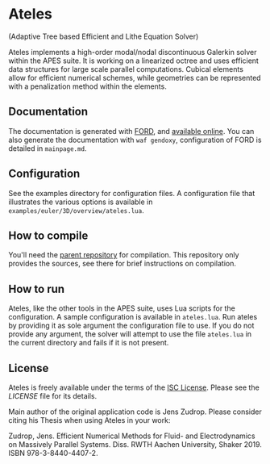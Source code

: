Ateles
======

(Adaptive Tree based Efficient and Lithe Equation Solver)

Ateles implements a high-order modal/nodal discontinuous Galerkin solver within
the APES suite.
It is working on a linearized octree and uses efficient data structures
for large scale parallel computations.
Cubical elements allow for efficient numerical schemes, while geometries
can be represented with a penalization method within the elements.

Documentation
-------------

The documentation is generated with
[FORD](https://github.com/Fortran-FOSS-Programmers/ford), and
[available online](https://apes-suite.github.io/ateles/index.html).
You can also generate the documentation with `waf gendoxy`, configuration
of FORD is detailed in `mainpage.md`.

Configuration
-------------

See the examples directory for configuration files.
A configuration file that illustrates the various options is available
in `examples/euler/3D/overview/ateles.lua`.

How to compile
--------------

You'll need the [parent repository](https://github.com/apes-suite/ateles) for compilation.
This repository only provides the sources, see there for brief instructions
on compilation.

How to run
----------

Ateles, like the other tools in the APES suite, uses Lua scripts for the
configuration. A sample configuration is available in `ateles.lua`. Run
ateles by providing it as sole argument the configuration file to use.
If you do not provide any argument, the solver will attempt to use
the file `ateles.lua` in the current directory and fails if it is not
present.

License
-------

Ateles is freely available under the terms of the
[ISC License](https://opensource.org/licenses/ISC).
Please see the *LICENSE* file for its details.

Main author of the original application code is Jens Zudrop.
Please consider citing his Thesis when using Ateles in your work:

Zudrop, Jens. Efficient Numerical Methods for Fluid- and Electrodynamics
on Massively Parallel Systems. Diss. RWTH Aachen University, Shaker 2019.
ISBN 978-3-8440-4407-2.
